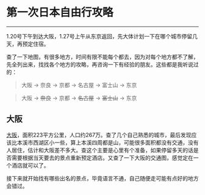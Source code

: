 # 第一次日本自由行攻略

---

1.20号下午到达大阪，1.27号上午从东京返回，先大体计划一下在哪个城市停留几天，再预定住宿。

查了一下地图，有很多地方，时间有限不能每个都去，因为对每个地方都不了解，先全列出来，找找各个地方的攻略，再咨询一下有经验的朋友。这些都是我听说过的：

> 大阪 -> 奈良 -> 京都 -> 名古屋 -> 富士山 -> 东京

> 大阪 -> ~~奈良~~ -> 京都 -> ~~名古屋~~ -> ~~富士山~~ -> 东京

## 大阪
[大阪](https://baike.baidu.com/item/%E5%A4%A7%E9%98%AA/1176464?fr=aladdin)，面积223平方公里，人口约267万。查了几个自己熟悉的城市，最后发现应该比本溪市西湖区小一些，算上本溪四周都是山，可能很多面积都没有交通，没有人居住，估计和大阪差不多大。查这个主要是心里有个准备，如果停留多天的话是否需要根据当天要去的景点重新预定酒店。又查了一下大阪的交通图，感觉定在一个酒店就可以了。

接下来就开始找有哪些出名的景点，毕竟语言不通，自己随便走可能有点好的地方会错过。
